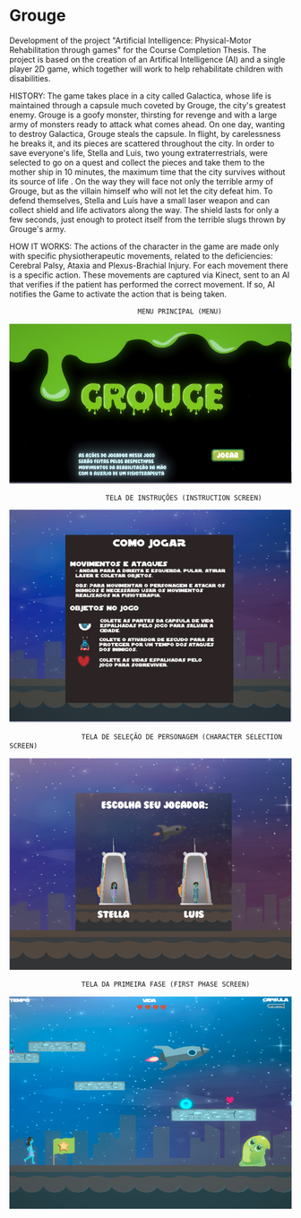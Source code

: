 # Grouge

Development of the project "Artificial Intelligence: Physical-Motor Rehabilitation through games" for the Course Completion Thesis. The project is based on the creation of an Artifical Intelligence (AI) and a single player 2D game, which together will work to help rehabilitate children with disabilities.

HISTORY: The game takes place in a city called Galactica, whose life is maintained through a capsule much coveted by Grouge, the city's greatest enemy. Grouge is a goofy monster, thirsting for revenge and with a large army of monsters ready to attack what comes ahead. On one day, wanting to destroy Galactica, Grouge steals the capsule. In flight, by carelessness he breaks it, and its pieces are scattered throughout the city. In order to save everyone's life, Stella and Luis, two young extraterrestrials, were selected to go on a quest and collect the pieces and take them to the mother ship in 10 minutes, the maximum time that the city survives without its source of life . On the way they will face not only the terrible army of Grouge, but as the villain himself who will not let the city defeat him. To defend themselves, Stella and Luís have a small laser weapon and can collect shield and life activators along the way. The shield lasts for only a few seconds, just enough to protect itself from the terrible slugs thrown by Grouge's army.

HOW IT WORKS: The actions of the character in the game are made only with specific physiotherapeutic movements, related to the deficiencies: Cerebral Palsy, Ataxia and Plexus-Brachial Injury. For each movement there is a specific action. These movements are captured via Kinect, sent to an AI that verifies if the patient has performed the correct movement. If so, AI notifies the Game to activate the action that is being taken.

                                    MENU PRINCIPAL (MENU)
![alt text](https://github.com/refalguera/Grouge/blob/master/ImagesOfTheFinalVersion/Menu.png)

                            TELA DE INSTRUÇÕES (INSTRUCTION SCREEN)
![alt text](https://github.com/refalguera/Grouge/blob/master/ImagesOfTheFinalVersion/Instrucao.png)

                      TELA DE SELEÇÃO DE PERSONAGEM (CHARACTER SELECTION SCREEN)
![alt text](https://github.com/refalguera/Grouge/blob/master/ImagesOfTheFinalVersion/Personagens.png)

                      TELA DA PRIMEIRA FASE (FIRST PHASE SCREEN)
![alt text](https://github.com/refalguera/Grouge/blob/master/ImagesOfTheFinalVersion/Fase1.png)


